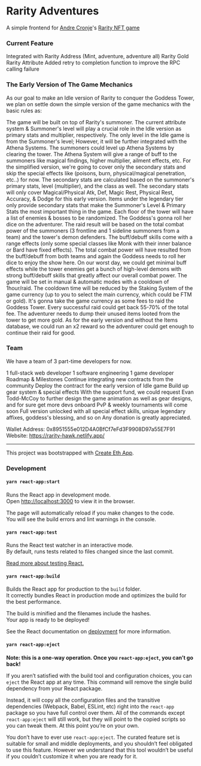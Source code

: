 # Rarity Adventures

A simple frontend for [Andre Cronje](https://twitter.com/andrecronje)'s [Rarity NFT game](https://andrecronje.medium.com/loot-rarity-d341faa4485c)

### Current Feature

Integrated with Rarity Address (Mint, adventure, adventure all)
Rarity Gold
Rarity Attribute
Added retry to completion function to improve the RPC calling failure
### The Early Version of The Game Mechanics
As our goal to make an Idle version of Rarity to conquer the Goddess Tower, we plan on settle down the simple version of the game mechanics with the basic rules as:

The game will be built on top of Rarity's summoner. The current attribute system & Summoner's level will play a crucial role in the Idle version as primary stats and multiplier, respectively.
The only level in the Idle game is from the Summoner's level; However, it will be further integrated with the Athena Systems. The summoners could level up Athena Systems by clearing the tower. The Athena System will give a range of buff to the summoners like magical findings, higher multiplier, ailment effects, etc.
For the simplified version, we're going to cover only the secondary stats and skip the special effects like (poisons, burn, physical/magical penetration, etc..) for now. The secondary stats are calculated based on the summoner's primary stats, level (multiplier), and the class as well. The secondary stats will only cover Magical/Physical Atk, Def, Magic Rest, Physical Rest, Accuracy, & Dodge for this early version.
Items under the legendary tier only provide secondary stats that make the Summoner's Level & Primary Stats the most important thing in the game.
Each floor of the tower will have a list of enemies & bosses to be randomized. The Goddess's gonna roll her dice on the adventurer.
The raid result will be based on the total combat power of the summoners (3 frontline and 1 sideline summoners from a team) and the tower's demon defenders.
The buff/debuff skills come with a range effects (only some special classes like Monk with their inner balance or Bard have fixed effects).
The total combat power will have resulted from the buff/debuff from both teams and again the Goddess needs to roll her dice to enjoy the show here. On our worst day, we could get minimal buff effects while the tower enemies get a bunch of high-level demons with strong buff/debuff skills that greatly affect our overall combat power.
The game will be set in manual & automatic modes with a cooldown of 1hour/raid. The cooldown time will be reduced by the Staking System of the game currency (up to you to select the main currency, which could be FTM or gold).
It's gonna take the game currency as some fees to raid the Goddess Tower. Every successful raid could get back 55-70% of the total fee. The adventurer needs to dump their unused items looted from the tower to get more gold. As for the early version and without the Items database, we could run an x2 reward so the adventurer could get enough to continue their raid for good.
### Team
We have a team of 3 part-time developers for now.

1 full-stack web developer
1 software engineering
1 game developer
Roadmap & Milestones
Continue integrating new contracts from the community
Deploy the contract for the early version of Idle game
Build up gear system & special effects
With the support fund, we could request Evan Todd-McCoy to further design the game animation as well as gear designs, and for sure get more devs onboard
PvP & weekly tournaments will come soon
Full version unlocked with all special effect skills, unique legendary affixes, goddess's blessing, and so on
Any donation is greatly appreciated.

Wallet Address: 0x8951555e012D4A0BfCf7eFd3F9908D97a55E7F91
Website: https://rarity-hawk.netlify.app/

**************************************************************************************
This project was bootstrapped with [Create Eth App](https://github.com/paulrberg/create-eth-app).

### Development

#### `yarn react-app:start`

Runs the React app in development mode.<br>
Open [http://localhost:3000](http://localhost:3000) to view it in the browser.

The page will automatically reload if you make changes to the code.<br>
You will see the build errors and lint warnings in the console.

#### `yarn react-app:test`

Runs the React test watcher in an interactive mode.<br>
By default, runs tests related to files changed since the last commit.

[Read more about testing React.](https://facebook.github.io/create-react-app/docs/running-tests)

#### `yarn react-app:build`

Builds the React app for production to the `build` folder.<br />
It correctly bundles React in production mode and optimizes the build for the best performance.

The build is minified and the filenames include the hashes.<br />
Your app is ready to be deployed!

See the React documentation on [deployment](https://facebook.github.io/create-react-app/docs/deployment) for more information.

#### `yarn react-app:eject`

**Note: this is a one-way operation. Once you `react-app:eject`, you can’t go back!**

If you aren’t satisfied with the build tool and configuration choices, you can `eject` the React app at any time. This command will
remove the single build dependency from your React package.

Instead, it will copy all the configuration files and the transitive dependencies (Webpack, Babel, ESLint, etc) right
into the `react-app` package so you have full control over them. All of the commands except `react-app:eject` will still work,
but they will point to the copied scripts so you can tweak them. At this point you’re on your own.

You don’t have to ever use `react-app:eject`. The curated feature set is suitable for small and middle deployments, and you shouldn’t feel obligated to use this feature. However we understand that this tool wouldn’t be useful if you couldn’t customize it when you are ready for it.